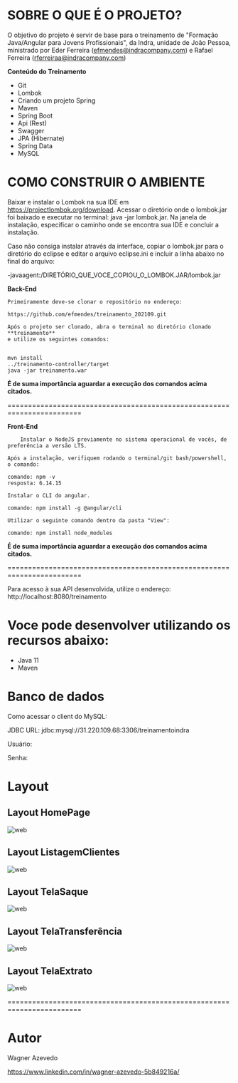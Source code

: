 **SOBRE O QUE É O PROJETO?**
========================================================================
O objetivo do projeto é servir de base para o treinamento de "Formação Java/Angular para Jovens Profissionais", da Indra, unidade de João Pessoa, 
ministrado por Eder Ferreira (efmendes@indracompany.com) e Rafael Ferreira (rferreiraa@indracompany.com)


**Conteúdo do Treinamento**

- Git
- Lombok 
- Criando um projeto Spring 
- Maven 
- Spring Boot 
- Api (Rest)
- Swagger 
- JPA (Hibernate) 
- Spring Data 
- MySQL


**COMO CONSTRUIR O AMBIENTE**
========================================================================

Baixar e instalar o Lombok na sua IDE em https://projectlombok.org/download.
Acessar o diretório onde o lombok.jar foi baixado e executar no terminal: java -jar lombok.jar.
Na janela de instalação, especificar o caminho onde se encontra sua IDE e concluir a instalação.

Caso não consiga instalar através da interface, copiar o lombok.jar para o diretório do eclipse e editar o arquivo eclipse.ini e incluir a linha abaixo no final do arquivo:

-javaagent:/DIRETÓRIO_QUE_VOCE_COPIOU_O_LOMBOK.JAR/lombok.jar

**Back-End**

	Primeiramente deve-se clonar o repositório no endereço:
	
	https://github.com/efmendes/treinamento_202109.git
	
	Após o projeto ser clonado, abra o terminal no diretório clonado **treinamento**
	e utilize os seguintes comandos:

	
	mvn install
	../treinamento-controller/target
	java -jar treinamento.war
	
	
**É de suma importância aguardar a execução dos comandos acima citados.**

========================================================================

**Front-End**

        Instalar o NodeJS previamente no sistema operacional de vocês, de preferência a versão LTS.
	
	Após a instalação, verifiquem rodando o terminal/git bash/powershell, o comando:

	comando: npm -v
	resposta: 6.14.15
	
	Instalar o CLI do angular.

	comando: npm install -g @angular/cli
	
	Utilizar o seguinte comando dentro da pasta "View":
	
	comando: npm install node_modules
	
	
**É de suma importância aguardar a execução dos comandos acima citados.**

========================================================================


Para acesso à sua API desenvolvida, utilize o endereço: http://localhost:8080/treinamento




Voce pode desenvolver utilizando os recursos abaixo:
========================================================================
- Java 11
- Maven

Banco de dados
========================================================================

Como acessar o client do MySQL:

	
JDBC URL: jdbc:mysql://31.220.109.68:3306/treinamentoindra

Usuário: 

Senha: 


Layout
========================================================================

## Layout HomePage
  ![web](https://github.com/wagnerazvdo/bancoAngular/blob/main/Assets/Captura%20de%20Tela%202021-10-18%20%C3%A0s%2013.52.42.png)
  
## Layout ListagemClientes
  ![web](https://github.com/wagnerazvdo/bancoAngular/blob/main/Assets/Captura%20de%20Tela%202021-10-18%20%C3%A0s%2013.53.08.png)  

## Layout TelaSaque
  ![web](https://github.com/wagnerazvdo/bancoAngular/blob/main/Assets/Captura%20de%20Tela%202021-10-18%20%C3%A0s%2013.53.15.png) 
  
## Layout TelaTransferência
  ![web](https://github.com/wagnerazvdo/bancoAngular/blob/main/Assets/Captura%20de%20Tela%202021-10-18%20%C3%A0s%2013.53.29.png)  
  
## Layout TelaExtrato
  ![web](https://github.com/wagnerazvdo/bancoAngular/blob/main/Assets/Captura%20de%20Tela%202021-10-18%20%C3%A0s%2013.53.32.png)   
  
========================================================================

# Autor

Wagner Azevedo

https://www.linkedin.com/in/wagner-azevedo-5b849216a/

